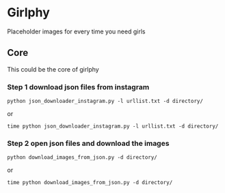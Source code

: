 # Girlphy
Placeholder images for every time you need girls

## Core
This could be the core of girlphy

### Step 1 download json files from instagram

	python json_downloader_instagram.py -l urllist.txt -d directory/

or

	time python json_downloader_instagram.py -l urllist.txt -d directory/

### Step 2 open json files and download the images

	python download_images_from_json.py -d directory/

or

	time python download_images_from_json.py -d directory/
